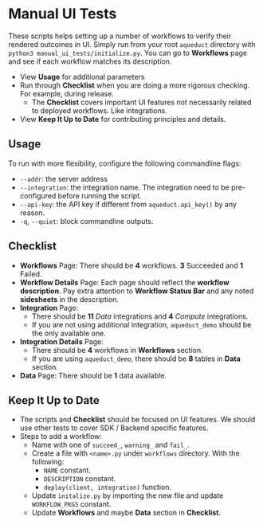 # Manual UI Tests
These scripts helps setting up a number of workflows to verify their rendered outcomes in UI.
Simply run from your root `aqueduct` directory with `python3 manual_ui_tests/initialize.py`. You can go to **Workflows** page and see if each workflow matches its description.

* View **Usage** for additional parameters
* Run through **Checklist** when you are doing a more rigorous checking. For example, during release.
    * The **Checklist** covers important UI features not necessarily related to deployed workflows. Like integrations.
* View **Keep It Up to Date** for contributing principles and details.

## Usage
To run with more flexibility, configure the following commandline flags:
* `--addr`: the server address
* `--integration`: the integration name. The integration need to be pre-configured before running the script.
* `--api-key`: the API key if different from `aqueduct.api_key()` by any reason.
* `-q`, `--quiet`: block commandline outputs.

## Checklist
* **Workflows** Page: There should be **4** workflows. **3** Succeeded and **1** Failed.
* **Workflow Details** Page: Each page should reflect the **workflow description**. Pay extra attention to **Workflow Status Bar** and any noted **sidesheets** in the description.
* **Integration** Page:
    * There should be **11** *Data* integrations and **4** *Compute* integrations.
    * If you are not using additional integration, `aqueduct_demo` should be the only available one.
* **Integration Details** Page:
    * There should be **4** workflows in **Workflows** section.
    * If you are using `aqueduct_demo`, there should be **8** tables in **Data** section.
* **Data** Page: There should be **1** data available.

## Keep It Up to Date
* The scripts and **Checklist** should be focused on UI features. We should use other tests to cover SDK / Backend specific features.
* Steps to add a workflow:
    * Name with one of `succeed_`, `warning_` and `fail_`.
    * Create a file with `<name>.py` under `workflows` directory. With the following:
        * `NAME` constant.
        * `DESCRIPTION` constant.
        * `deploy(client, integration)` function.
    * Update `initalize.py` by importing the new file and update `WORKFLOW_PKGS` constant.
    * Update **Workflows** and maybe **Data** section in **Checklist**.